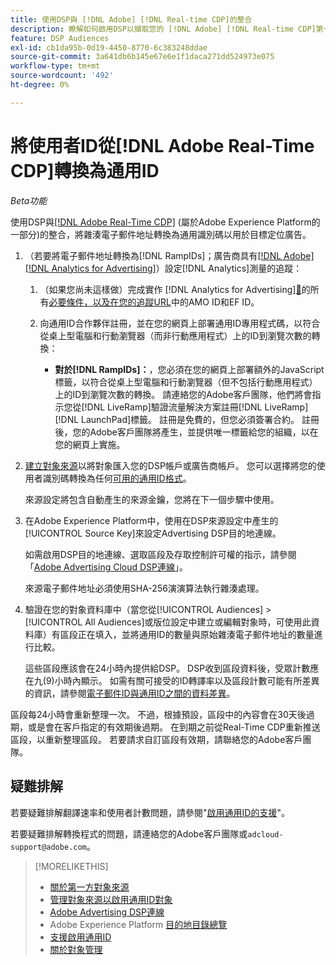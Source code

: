 ```yaml
---
title: 使用DSP與 [!DNL Adobe] [!DNL Real-time CDP]的整合
description: 瞭解如何啟用DSP以擷取您的 [!DNL Adobe] [!DNL Real-time CDP]第一方區段。
feature: DSP Audiences
exl-id: cb1da95b-0d19-4450-8770-6c383248ddae
source-git-commit: 3a641db6b145e67e6e1f1daca271dd524973e075
workflow-type: tm+mt
source-wordcount: '492'
ht-degree: 0%

---
```


# 將使用者ID從[!DNL Adobe Real-Time CDP]轉換為通用ID

*Beta功能*

使用DSP與[&#x200B; [!DNL Adobe Real-Time CDP]](https://experienceleague.adobe.com/docs/experience-platform/rtcdp/overview.html?lang=zh-Hant) (屬於Adobe Experience Platform的一部分)的整合，將雜湊電子郵件地址轉換為通用識別碼以用於目標定位廣告。

1. （若要將電子郵件地址轉換為[!DNL RampIDs]<!-- or [!DNL ID5] IDs -->；廣告商具有[[!DNL Adobe] [!DNL Analytics for Advertising]](/help/integrations/analytics/overview.md)）設定[!DNL Analytics]測量的追蹤：

   1. （如果您尚未這樣做）完成實作 [!DNL Analytics for Advertising][&#128279;](/help/integrations/analytics/prerequisites.md)的所有[必要條件，以及在您的追蹤URL](/help/integrations/analytics/ids.md)中的AMO ID和EF ID。

   1. 向通用ID合作夥伴註冊，並在您的網頁上部署通用ID專用程式碼，以符合從桌上型電腦和行動瀏覽器（而非行動應用程式）上的ID到瀏覽次數的轉換：

      * **對於[!DNL RampIDs]：**，您必須在您的網頁上部署額外的JavaScript標籤，以符合從桌上型電腦和行動瀏覽器（但不包括行動應用程式）上的ID到瀏覽次數的轉換。 請連絡您的Adobe客戶團隊，他們將會指示您從[!DNL LiveRamp]驗證流量解決方案註冊[!DNL LiveRamp] [!DNL LaunchPad]標籤。 註冊是免費的，但您必須簽署合約。 註冊後，您的Adobe客戶團隊將產生，並提供唯一標籤給您的組織，以在您的網頁上實施。

1. [建立對象來源](source-manage.md)以將對象匯入您的DSP帳戶或廣告商帳戶。 您可以選擇將您的使用者識別碼轉換為任何[可用的通用ID格式](source-about.md)。

   來源設定將包含自動產生的來源金鑰，您將在下一個步驟中使用。

1. 在Adobe Experience Platform中，使用在DSP來源設定中產生的[!UICONTROL Source Key]來設定Advertising DSP目的地連線。

   如需啟用DSP目的地連線、選取區段及存取控制許可權的指示，請參閱「[Adobe Advertising Cloud DSP連線](https://experienceleague.adobe.com/docs/experience-platform/destinations/catalog/advertising/adobe-advertising-cloud-connection.html?lang=zh-Hant)」。

   來源電子郵件地址必須使用SHA-256演演算法執行雜湊處理。

1. 驗證在您的對象資料庫中（當您從[!UICONTROL Audiences] > [!UICONTROL All Audiences]或版位設定中建立或編輯對象時，可使用此資料庫）有區段正在填入，並將通用ID的數量與原始雜湊電子郵件地址的數量進行比較。

   這些區段應該會在24小時內提供給DSP。 DSP收到區段資料後，受眾計數應在九(9)小時內顯示。 如需有關可接受的ID轉譯率以及區段計數可能有所差異的資訊，請參閱[電子郵件ID與通用ID之間的資料差異](#universal-ids-data-variances)。

區段每24小時會重新整理一次。 不過，根據預設，區段中的內容會在30天後過期，或是會在客戶指定的有效期後過期。 在到期之前從Real-Time CDP重新推送區段，以重新整理區段。 若要請求自訂區段有效期，請聯絡您的Adobe客戶團隊。

## 疑難排解

若要疑難排解翻譯速率和使用者計數問題，請參閱&quot;[啟用通用ID的支援](/help/dsp/audiences/universal-ids.md)&quot;。

若要疑難排解轉換程式的問題，請連絡您的Adobe客戶團隊或`adcloud-support@adobe.com`。

>[!MORELIKETHIS]
>
>* [關於第一方對象來源](/help/dsp/audiences/sources/source-about.md)
>* [管理對象來源以啟用通用ID對象](source-manage.md)
>* [Adobe Advertising DSP連線](https://experienceleague.adobe.com/docs/experience-platform/destinations/catalog/advertising/adobe-advertising-cloud-connection.html?lang=zh-Hant)
>* Adobe Experience Platform [目的地目錄總覽](https://experienceleague.adobe.com/docs/experience-platform/destinations/catalog/overview.html?lang=zh-Hant)
>* [支援啟用通用ID](/help/dsp/audiences/universal-ids.md)
>* [關於對象管理](/help/dsp/audiences/audience-about.md)
